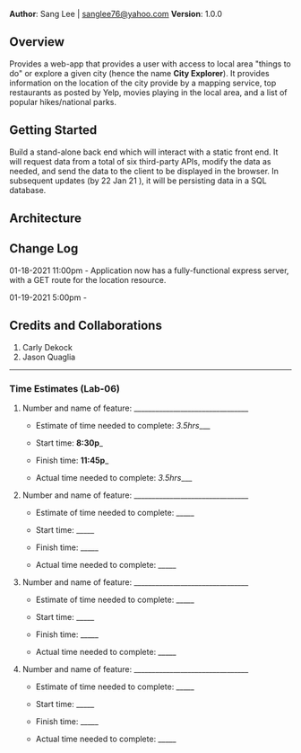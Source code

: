 **Author**: Sang Lee | sanglee76@yahoo.com
**Version**: 1.0.0 
<!--(increment the patch/fix version number if you make more commits past your first submission)-->

## Overview
Provides a web-app that provides a user with access to local area "things to do" or explore a given city (hence the name **City Explorer**). It provides information on the location of the city provide by a mapping service, top restaurants as posted by Yelp, movies playing in the local area, and a list of popular hikes/national parks.
<!-- Provide a high level overview of what this application is and why you are building it, beyond the fact that it's an assignment for this class. (i.e. What's your problem domain?) -->

## Getting Started
Build a stand-alone back end which will interact with a static front end. It will request data from a total of six third-party APIs, modify the data as needed, and send the data to the client to be displayed in the browser. In subsequent updates (by 22 Jan 21 ), it will be persisting data in a SQL database.
<!-- What are the steps that a user must take in order to build this app on their own machine and get it running? -->

## Architecture
<!-- Provide a detailed description of the application design. What technologies (languages, libraries, etc) you're using, and any other relevant design information. -->

## Change Log

01-18-2021 11:00pm - Application now has a fully-functional express server, with a GET route for the location resource.

01-19-2021 5:00pm - 


## Credits and Collaborations
<!-- Give credit (and a link) to other people or resources that helped you build this application. -->
1. Carly Dekock
2. Jason Quaglia



***

### Time Estimates (Lab-06)

1. Number and name of feature: ________________________________

    - Estimate of time needed to complete: _3.5hrs____

    - Start time: __8:30p___

    - Finish time: __11:45p___

    - Actual time needed to complete: _3.5hrs____

2. Number and name of feature: ________________________________

    - Estimate of time needed to complete: _____

    - Start time: _____

    - Finish time: _____

    - Actual time needed to complete: _____

3. Number and name of feature: ________________________________

    - Estimate of time needed to complete: _____

    - Start time: _____

    - Finish time: _____

    - Actual time needed to complete: _____
  
4. Number and name of feature: ________________________________

    - Estimate of time needed to complete: _____

    - Start time: _____

    - Finish time: _____

    - Actual time needed to complete: _____
